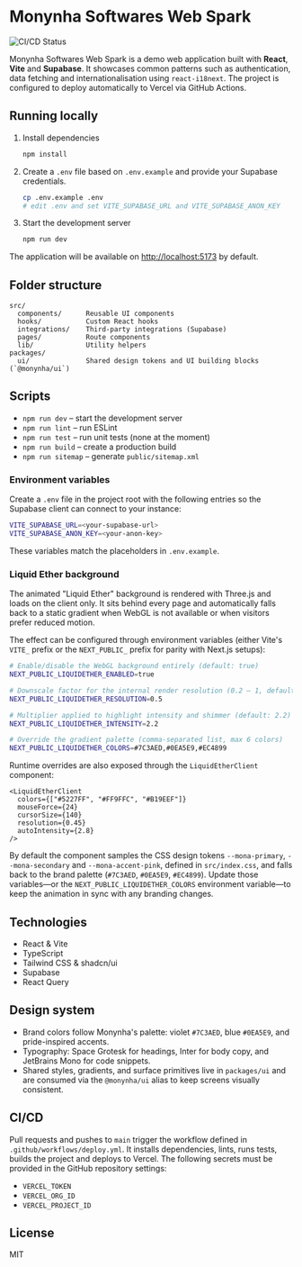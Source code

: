 # Monynha Softwares Web Spark

![CI/CD Status](https://github.com/Monynha-Softwares/Monynha-com/actions/workflows/deploy.yml/badge.svg)

Monynha Softwares Web Spark is a demo web application built with **React**, **Vite** and **Supabase**. It showcases common patterns such as authentication, data fetching and internationalisation using `react-i18next`. The project is configured to deploy automatically to Vercel via GitHub Actions.

## Running locally

1. Install dependencies
   ```sh
   npm install
   ```
2. Create a `.env` file based on `.env.example` and provide your Supabase credentials.
   ```sh
   cp .env.example .env
   # edit .env and set VITE_SUPABASE_URL and VITE_SUPABASE_ANON_KEY
   ```
3. Start the development server
   ```sh
   npm run dev
   ```

The application will be available on [http://localhost:5173](http://localhost:5173) by default.

## Folder structure

```
src/
  components/      Reusable UI components
  hooks/           Custom React hooks
  integrations/    Third‑party integrations (Supabase)
  pages/           Route components
  lib/             Utility helpers
packages/
  ui/              Shared design tokens and UI building blocks (`@monynha/ui`)
```

## Scripts

- `npm run dev` – start the development server
- `npm run lint` – run ESLint
- `npm run test` – run unit tests (none at the moment)
- `npm run build` – create a production build
- `npm run sitemap` – generate `public/sitemap.xml`

### Environment variables

Create a `.env` file in the project root with the following entries so the
Supabase client can connect to your instance:

```bash
VITE_SUPABASE_URL=<your-supabase-url>
VITE_SUPABASE_ANON_KEY=<your-anon-key>
```

These variables match the placeholders in `.env.example`.

### Liquid Ether background

The animated "Liquid Ether" background is rendered with Three.js and loads on
the client only. It sits behind every page and automatically falls back to a
static gradient when WebGL is not available or when visitors prefer reduced
motion.

The effect can be configured through environment variables (either Vite's
`VITE_` prefix or the `NEXT_PUBLIC_` prefix for parity with Next.js setups):

```bash
# Enable/disable the WebGL background entirely (default: true)
NEXT_PUBLIC_LIQUIDETHER_ENABLED=true

# Downscale factor for the internal render resolution (0.2 – 1, default: 0.5)
NEXT_PUBLIC_LIQUIDETHER_RESOLUTION=0.5

# Multiplier applied to highlight intensity and shimmer (default: 2.2)
NEXT_PUBLIC_LIQUIDETHER_INTENSITY=2.2

# Override the gradient palette (comma-separated list, max 6 colors)
NEXT_PUBLIC_LIQUIDETHER_COLORS=#7C3AED,#0EA5E9,#EC4899
```

Runtime overrides are also exposed through the `LiquidEtherClient` component:

```tsx
<LiquidEtherClient
  colors={["#5227FF", "#FF9FFC", "#B19EEF"]}
  mouseForce={24}
  cursorSize={140}
  resolution={0.45}
  autoIntensity={2.8}
/>
```

By default the component samples the CSS design tokens
`--mona-primary`, `--mona-secondary` and `--mona-accent-pink`, defined in
`src/index.css`, and falls back to the brand palette
(`#7C3AED`, `#0EA5E9`, `#EC4899`). Update those variables—or the
`NEXT_PUBLIC_LIQUIDETHER_COLORS` environment variable—to keep the animation in
sync with any branding changes.

## Technologies

- React & Vite
- TypeScript
- Tailwind CSS & shadcn/ui
- Supabase
- React Query

## Design system

- Brand colors follow Monynha's palette: violet `#7C3AED`, blue `#0EA5E9`, and pride-inspired accents.
- Typography: Space Grotesk for headings, Inter for body copy, and JetBrains Mono for code snippets.
- Shared styles, gradients, and surface primitives live in `packages/ui` and are consumed via the `@monynha/ui` alias to keep screens visually consistent.

## CI/CD

Pull requests and pushes to `main` trigger the workflow defined in `.github/workflows/deploy.yml`. It installs dependencies, lints, runs tests, builds the project and deploys to Vercel. The following secrets must be provided in the GitHub repository settings:

- `VERCEL_TOKEN`
- `VERCEL_ORG_ID`
- `VERCEL_PROJECT_ID`

## License

MIT
